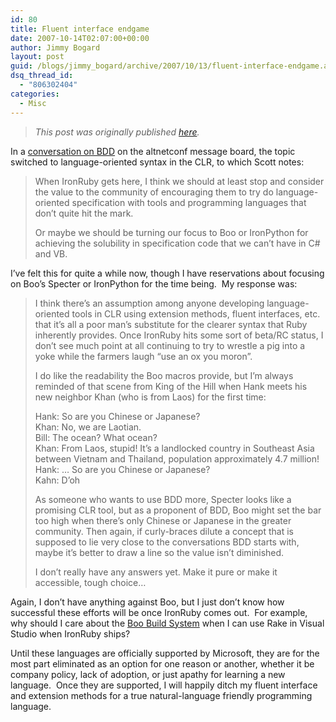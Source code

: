 ```yaml
---
id: 80
title: Fluent interface endgame
date: 2007-10-14T02:07:00+00:00
author: Jimmy Bogard
layout: post
guid: /blogs/jimmy_bogard/archive/2007/10/13/fluent-interface-endgame.aspx
dsq_thread_id:
  - "806302404"
categories:
  - Misc
---
```

> _This post was originally published [here](http://grabbagoft.blogspot.com/2007/10/fluent-interface-endgame.html)._

In a [conversation on BDD](http://tech.groups.yahoo.com/group/altnetconf/message/175) on the altnetconf message board, the topic switched to language-oriented syntax in the CLR, to which Scott notes:

> When IronRuby gets here, I think we should at least stop and consider the value to the community of encouraging them to try do language-oriented specification with tools and programming languages that don&#8217;t quite hit the mark. 
> 
> Or maybe we should be turning our focus to Boo or IronPython for achieving the solubility in specification code that we can&#8217;t have in C# and VB.

I&#8217;ve felt this for quite a while now, though I have reservations about focusing on Boo&#8217;s Specter&nbsp;or IronPython for the time being.&nbsp; My response was: 

> I think there&#8217;s an assumption among anyone developing language-oriented tools in CLR using extension methods, fluent interfaces, etc. that it&#8217;s all a poor man&#8217;s substitute for the clearer syntax that Ruby inherently provides. Once IronRuby hits some sort of beta/RC status, I don&#8217;t see much point at all continuing to try to wrestle a pig into a yoke while the farmers laugh &#8220;use an ox you moron&#8221;. 
> 
> I do like the readability the Boo macros provide, but I&#8217;m always reminded of that scene from King of the Hill when Hank meets his new neighbor Khan (who is from Laos) for the first time: 
> 
> Hank: So are you Chinese or Japanese?  
> Khan: No, we are Laotian.  
> Bill: The ocean? What ocean?  
> Khan: From Laos, stupid! It&#8217;s a landlocked country in Southeast Asia  
> between Vietnam and Thailand, population approximately 4.7 million!  
> Hank: &#8230; So are you Chinese or Japanese?  
> Kahn: D&#8217;oh 
> 
> As someone who wants to use BDD more, Specter looks like a promising CLR tool, but as a proponent of BDD, Boo might set the bar too high when there&#8217;s only Chinese or Japanese in the greater community. Then again, if curly-braces dilute a concept that is supposed to lie very close to the conversations BDD starts with, maybe it&#8217;s better to draw a line so the value isn&#8217;t diminished. 
> 
> I don&#8217;t really have any answers yet. Make it pure or make it accessible, tough choice&#8230;

Again, I don&#8217;t have anything against Boo, but I just don&#8217;t know how successful these efforts will be once IronRuby comes out.&nbsp; For example, why should I care about the [Boo Build System](http://www.ayende.com/Blog/archive/2007/09/22/Introducing-Boobs-Boo-Build-System.aspx)&nbsp;when I can use Rake in Visual Studio when IronRuby ships? 

Until these languages are officially supported by Microsoft, they are for the most part eliminated as an option for one reason or another, whether it be company policy, lack of adoption, or just apathy for learning a new language.&nbsp; Once they are supported, I will happily ditch my fluent interface and extension methods for a true natural-language friendly programming language.